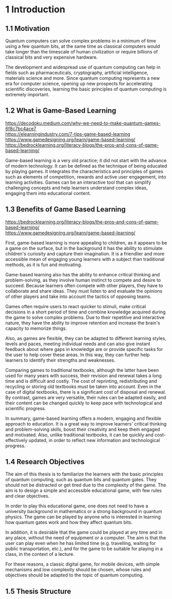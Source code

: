 # 1 Introduction

## 1.1 Motivation
Quantum computers can solve complex problems in a minimum of time using a few quantum bits, at the same time as classical computers would take longer than the timescale of human civilization or require billions of classical bits and very expensive hardware.

The development and widespread use of quantum computing can help in fields such as pharmaceuticals, cryptography, artificial intelligence, materials science and more. Since quantum computing represents a new era for computer science, opening up new prospects for accelerating scientific discoveries, learning the basic principles of quantum computing is extremely important.

## 1.2 What is Game-Based Learning
https://decodoku.medium.com/why-we-need-to-make-quantum-games-6f8c7bc4ace7<br>
https://elearningindustry.com/7-tips-game-based-learning<br>
https://www.gamedesigning.org/learn/game-based-learning/<br>
https://bedrocklearning.org/literacy-blogs/the-pros-and-cons-of-game-based-learning/<br>


Game-based learning is a very old practice; it did not start with the advance of modern technology. It can be defined as the technique of being educated by playing games. It integrates the characteristics and principles of games such as elements of competition, rewards and active user engagement, into learning activities. Games can be an interactive tool that can simplify challenging concepts and help learners understand complex ideas, engaging them into educational content.

## 1.3 Benefits of Game Based Learning
https://bedrocklearning.org/literacy-blogs/the-pros-and-cons-of-game-based-learning/<br>
https://www.gamedesigning.org/learn/game-based-learning/<br>

First, game-based learning is more appealing to children, as it appears to be a game on the surface, but in the background it has the ability to stimulate children's curiosity and capture their imagination. It is a friendlier and more accessible mean of engaging young learners with a subject than traditional methods, as it is fun and motivating.

Game-based learning also has the ability to enhance critical thinking and problem-solving, as they involve human instinct to compete and desire to succeed. Because learners often compete with other players, they have to collaborate and share ideas. They must listen to and evaluate the opinions of other players and take into account the tactics of opposing teams.

Games often require users to react quicker to stimuli, make critical decisions in a short period of time and combine knowledge acquired during the game to solve complex problems. Due to their repetitive and interactive nature, they have the ability to improve retention and increase the brain's capacity to memorize things.

Also, as games are flexible, they can be adapted to different learning styles, levels and paces, meeting individual needs and can also give instant feedback about where gaps in knowledge are or provide specific tasks for the user to help cover these areas. In this way, they can further help learners to identify their strengths and weaknesses.

Comparing games to traditional textbooks, although the latter have been used for many years with success, their revision and renewal takes a long time and is difficult and costly. The cost of reprinting, redistributing and recycling or storing old textbooks must be taken into account. Even in the case of digital textbooks, there is a significant cost of disposal and renewal. By contrast, games are very versatile, their rules can be adapted easily, and their content can be changed quickly to keep pace with technological and scientific progress.

In summary, game-based learning offers a modern, engaging and flexible approach to education. It is a great way to improve learners' critical thinking and problem-solving skills, boost their creativity and keep them engaged and motivated. Also, unlike traditional textbooks, it can be quickly and cost-effectively updated, in order to reflect new information and technological progress.

## 1.4 Research Objectives
The aim of this thesis is to familiarize the learners with the basic principles of quantum computing, such as quantum bits and quantum gates. They should not be distracted or get tired due to the complexity of the game. The aim is to design a simple and accessible educational game, with few rules and clear objectives.

In order to play this educational game, one does not need to have a university background in mathematics or a strong background in quantum physics. The game can be played by anyone who is interested in learning how quantum gates work and how they affect quantum bits.

In addition, it is desirable that the game could be played at any time and in any place, without the need of equipment or a computer. The aim is that the user can play even when he has limited time (e.g. travelling, waiting for public transportation, etc.), and for the game to be suitable for playing in a class, in the context of a lecture.

For these reasons, a classic digital game, for mobile devices, with simple mechanisms and low complexity should be chosen, whose rules and objectives should be adapted to the topic of quantum computing.

## 1.5 Thesis Structure
